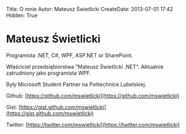 Title: O mnie
Autor: Mateusz Świetlicki
CreateDate: 2013-07-01 17:42
Hidden: True

Mateusz Świetlicki
============

Programista .NET, C#, WPF, ASP.NET or SharePoint.

Właściciel przedsiębiorstwa "Mateusz Świetlicki .NET". Aktualnie zatrudniony jako programista WPF.

Były Microsoft Student Partner na Politechnice Lubelskiej.


Github: [https://github.com/mswietlicki](https://github.com/mswietlicki)

Gist: [https://gist.github.com/mswietlicki](https://gist.github.com/mswietlicki)

Twitter: [https://twitter.com/mswietlicki](https://twitter.com/mswietlicki)
